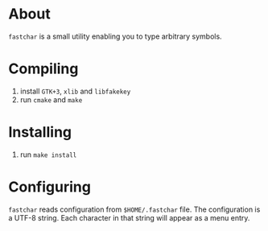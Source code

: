 # About
`fastchar` is a small utility enabling you to type arbitrary symbols.

# Compiling
1. install `GTK+3`, `xlib` and `libfakekey`
2. run `cmake` and `make`

# Installing
1. run `make install`

# Configuring
`fastchar` reads configuration from `$HOME/.fastchar` file. The configuration is
a UTF-8 string. Each character in that string will appear as a menu entry.
